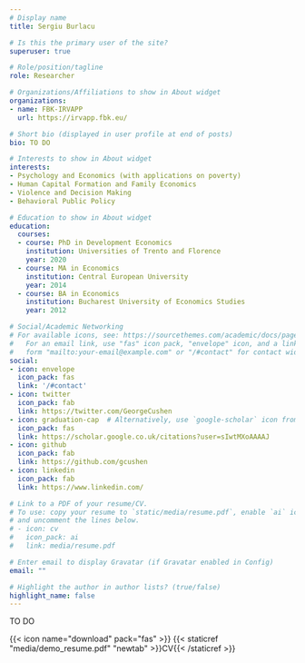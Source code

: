 ```yaml
---
# Display name
title: Sergiu Burlacu

# Is this the primary user of the site?
superuser: true

# Role/position/tagline
role: Researcher

# Organizations/Affiliations to show in About widget
organizations:
- name: FBK-IRVAPP
  url: https://irvapp.fbk.eu/

# Short bio (displayed in user profile at end of posts)
bio: TO DO

# Interests to show in About widget
interests:
- Psychology and Economics (with applications on poverty)
- Human Capital Formation and Family Economics
- Violence and Decision Making
- Behavioral Public Policy

# Education to show in About widget
education:
  courses:
  - course: PhD in Development Economics
    institution: Universities of Trento and Florence
    year: 2020
  - course: MA in Economics
    institution: Central European University
    year: 2014
  - course: BA in Economics
    institution: Bucharest University of Economics Studies
    year: 2012

# Social/Academic Networking
# For available icons, see: https://sourcethemes.com/academic/docs/page-builder/#icons
#   For an email link, use "fas" icon pack, "envelope" icon, and a link in the
#   form "mailto:your-email@example.com" or "/#contact" for contact widget.
social:
- icon: envelope
  icon_pack: fas
  link: '/#contact'
- icon: twitter
  icon_pack: fab
  link: https://twitter.com/GeorgeCushen
- icon: graduation-cap  # Alternatively, use `google-scholar` icon from `ai` icon pack
  icon_pack: fas
  link: https://scholar.google.co.uk/citations?user=sIwtMXoAAAAJ
- icon: github
  icon_pack: fab
  link: https://github.com/gcushen
- icon: linkedin
  icon_pack: fab
  link: https://www.linkedin.com/

# Link to a PDF of your resume/CV.
# To use: copy your resume to `static/media/resume.pdf`, enable `ai` icons in `params.toml`, 
# and uncomment the lines below.
# - icon: cv
#   icon_pack: ai
#   link: media/resume.pdf

# Enter email to display Gravatar (if Gravatar enabled in Config)
email: ""

# Highlight the author in author lists? (true/false)
highlight_name: false
---
```


TO DO

{{< icon name="download" pack="fas" >}}  {{< staticref "media/demo_resume.pdf" "newtab" >}}CV{{< /staticref >}}
